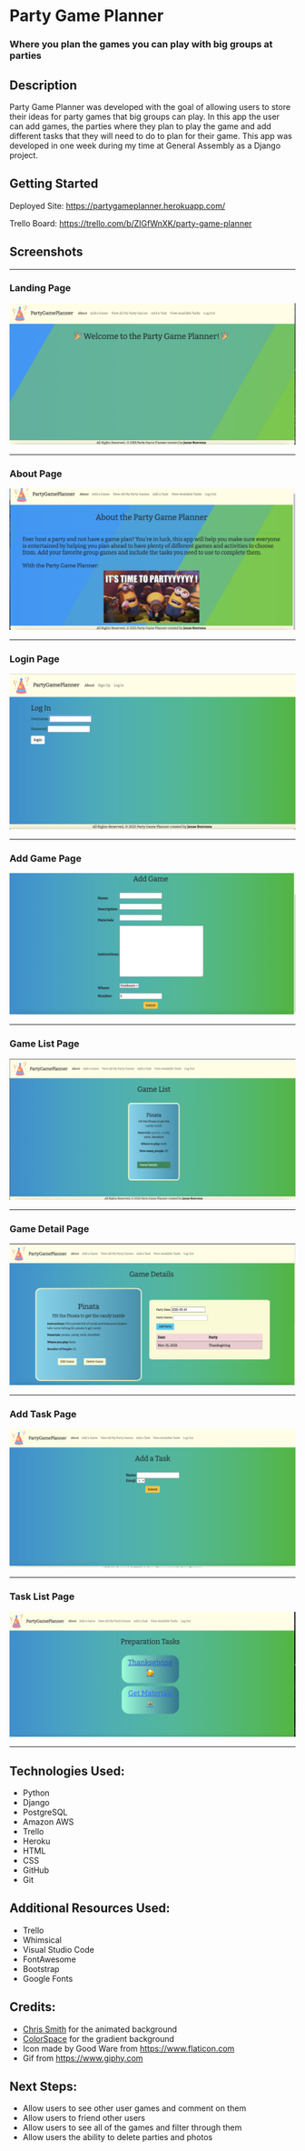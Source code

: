 # Party Game Planner
### Where you plan the games you can play with big groups at parties

## Description
Party Game Planner was developed with the goal of allowing users to store their ideas for party games that big groups can play.  In this app the user can add games, the parties where they plan to play the game and add different tasks that they will need to do to plan for their game. This app was developed in one week during my time at General Assembly as a Django project.

## Getting Started

Deployed Site: https://partygameplanner.herokuapp.com/

Trello Board: https://trello.com/b/ZIGfWnXK/party-game-planner

## Screenshots


***

### Landing Page
![Welcome](Welcome.png)
***

### About Page
![About](AboutPage.png)
***

### Login Page
![Login](Login.png)

***

### Add Game Page
![AddGame](AddGame.png)
***

### Game List Page
![GameList](GameList.png)
***

### Game Detail Page
![GameDetail](GameDetail.png)
***

### Add Task Page
![AddTask](AddTask.png)
***

### Task List Page
![TaskList](TaskList.png)
***


## Technologies Used:

* Python
* Django
* PostgreSQL
* Amazon AWS
* Trello
* Heroku
* HTML
* CSS
* GitHub
* Git

## Additional Resources Used:

* Trello
* Whimsical
* Visual Studio Code
* FontAwesome
* Bootstrap
* Google Fonts


## Credits:

* [Chris Smith](https://codepen.io/chris22smith) for the animated background
* [ColorSpace](https://mycolor.space/gradient?ori=to+top&hex=%2343AA8B&hex2=%23713E5A&sub=1) for the gradient background
* Icon made by Good Ware from https://www.flaticon.com
* Gif from https://www.giphy.com

## Next Steps:

* Allow users to see other user games and comment on them
* Allow users to friend other users
* Allow users to see all of the games and filter through them
* Allow users the ability to delete parties and photos
